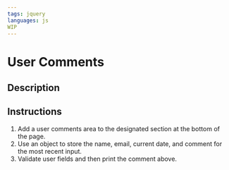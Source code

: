 ```yaml
---
tags: jquery
languages: js
WIP
---
```


# User Comments

## Description

## Instructions

1. Add a user comments area to the designated section at the bottom of the page.
2. Use an object to store the name, email, current date, and comment for the most
recent input.
3. Validate user fields and then print the comment above.
